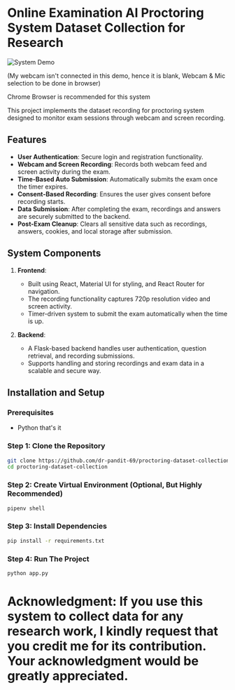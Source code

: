 # Online Examination AI Proctoring System Dataset Collection for Research

![System Demo](https://i.giphy.com/media/v1.Y2lkPTc5MGI3NjExa3drOHcwNnBicWF3cWlkbXRyM24wbmtjZm1lNGJ0N2V4c2hmdms5biZlcD12MV9pbnRlcm5hbF9naWZfYnlfaWQmY3Q9Zw/YUVs6lIV0HAFzWqKea/giphy.gif)

(My webcam isn't connected in this demo, hence it is blank, Webcam & Mic selection to be done in browser)

Chrome Browser is recommended for this system

This project implements the dataset recording for proctoring system designed to monitor exam sessions through webcam and screen recording. 

## Features

- **User Authentication**: Secure login and registration functionality.
- **Webcam and Screen Recording**: Records both webcam feed and screen activity during the exam.
- **Time-Based Auto Submission**: Automatically submits the exam once the timer expires.
- **Consent-Based Recording**: Ensures the user gives consent before recording starts.
- **Data Submission**: After completing the exam, recordings and answers are securely submitted to the backend.
- **Post-Exam Cleanup**: Clears all sensitive data such as recordings, answers, cookies, and local storage after submission.

## System Components

1. **Frontend**:
   - Built using React, Material UI for styling, and React Router for navigation.
   - The recording functionality captures 720p resolution video and screen activity.
   - Timer-driven system to submit the exam automatically when the time is up.

2. **Backend**:
   - A Flask-based backend handles user authentication, question retrieval, and recording submissions.
   - Supports handling and storing recordings and exam data in a scalable and secure way.

## Installation and Setup

### Prerequisites
- Python that's it 

### Step 1: Clone the Repository

```bash
git clone https://github.com/dr-pandit-69/proctoring-dataset-collection.git
cd proctoring-dataset-collection
```

### Step 2: Create Virtual Environment (Optional, But Highly Recommended)

```bash
pipenv shell
```

### Step 3: Install Dependencies

```bash
pip install -r requirements.txt
```

### Step 4: Run The Project

```bash
python app.py
```

# Acknowledgment: If you use this system to collect data for any research work, I kindly request that you credit me for its contribution. Your acknowledgment would be greatly appreciated.






